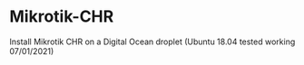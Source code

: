 # Mikrotik-CHR
Install Mikrotik CHR on a Digital Ocean droplet (Ubuntu 18.04 tested working 07/01/2021)
